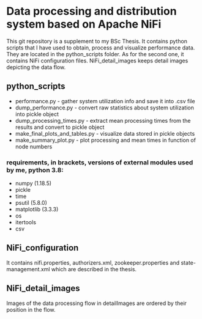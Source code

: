 # Data processing and distribution system  based on Apache NiFi

This git repository is a supplement to my BSc Thesis. It contains python scripts that I have used to obtain, process and visualize performance data. They are located in the python_scripts folder. As for the second one, it contains NiFi configuration files. NiFi_detail_images keeps detail images depicting the data flow.

## python_scripts
* performance.py - gather system utilization info and save it into .csv file
* dump_performance.py - convert raw statistics about system utilization into pickle object
* dump_processing_times.py - extract mean processing times from the results and  convert to pickle object
* make_final_plots_and_tables.py -  visualize data stored in pickle objects
* make_summary_plot.py - plot processing and mean times in function of node numbers
### requirements, in brackets, versions of external modules used by me, python 3.8:
* numpy (1.18.5)
* pickle
* time
* psutil (5.8.0)
* matplotlib (3.3.3)
* os
* itertools
* csv

## NiFi_configuration

It contains nifi.properties, authorizers.xml, zookeeper.properties and state-management.xml which are described in the thesis. 

## NiFi_detail_images

Images of the data processing flow in detailImages are ordered by their position in the flow.
